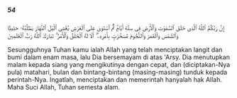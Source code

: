 ##### 54

<span class="ayah">إِنَّ رَبَّكُمُ ٱللَّهُ ٱلَّذِى خَلَقَ ٱلسَّمَٰوَٰتِ وَٱلْأَرْضَ فِى سِتَّةِ أَيَّامٍۢ ثُمَّ ٱسْتَوَىٰ عَلَى ٱلْعَرْشِ يُغْشِى ٱلَّيْلَ ٱلنَّهَارَ يَطْلُبُهُۥ حَثِيثًۭا وَٱلشَّمْسَ وَٱلْقَمَرَ وَٱلنُّجُومَ مُسَخَّرَٰتٍۭ بِأَمْرِهِۦٓ ۗ أَلَا لَهُ ٱلْخَلْقُ وَٱلْأَمْرُ ۗ تَبَارَكَ ٱللَّهُ رَبُّ ٱلْعَٰلَمِينَ</span>

<span class="ayah_translation">Sesungguhnya Tuhan kamu ialah Allah yang telah menciptakan langit dan bumi dalam enam masa, lalu Dia bersemayam di atas 'Arsy. Dia menutupkan malam kepada siang yang mengikutinya dengan cepat, dan (diciptakan-Nya pula) matahari, bulan dan bintang-bintang (masing-masing) tunduk kepada perintah-Nya. Ingatlah, menciptakan dan memerintah hanyalah hak Allah. Maha Suci Allah, Tuhan semesta alam.</span>
